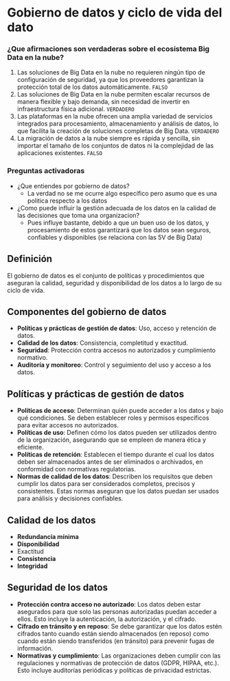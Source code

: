 # Gobierno de datos y ciclo de vida del dato

### ¿Que afirmaciones son verdaderas sobre el ecosistema Big Data en la nube?

1. Las soluciones de Big Data en la nube no requieren ningún tipo de configuración de seguridad, ya que los proveedores garantizan la protección total de los datos automáticamente. `FALSO`
2. Las soluciones de Big Data en la nube permiten escalar recursos de manera flexible y bajo demanda, sin necesidad de invertir en infraestructura física adicional. `VERDADERO`
3. Las plataformas en la nube ofrecen una amplia variedad de servicios integrados para procesamiento, almacenamiento y análisis de datos, lo que facilita la creación de soluciones completas de Big Data. `VERDADERO`
4. La migración de datos a la nube siempre es rápida y sencilla, sin importar el tamaño de los conjuntos de datos ni la complejidad de las aplicaciones existentes. `FALSO`

### Preguntas activadoras

- ¿Que entiendes por gobierno de datos?
  - La verdad no se me ocurre algo específico pero asumo que es una politica respecto a los datos
- ¿Como puede influir la gestión adecuada de los datos en la calidad de las decisiones que toma una organizacion?
  - Pues influye bastante, debido a que un buen uso de los datos, y procesamiento de estos garantizará que los datos sean seguros, confiables y disponibles (se relaciona con las 5V de Big Data)

## Definición

El gobierno de datos es el conjunto de políticas y procedimientos que aseguran la calidad, seguridad y disponibilidad de los datos a lo largo de su ciclo de vida.

## Componentes del gobierno de datos

- **Políticas y prácticas de gestión de datos**: Uso, acceso y retención de datos.
- **Calidad de los datos**: Consistencia, completitud y exactitud.
- **Seguridad**: Protección contra accesos no autorizados y cumplimiento normativo.
- **Auditoría y monitoreo**: Control y seguimiento del uso y acceso a los datos.

## Políticas y prácticas de gestión de datos

- **Políticas de acceso**: Determinan quién puede acceder a los datos y bajo qué condiciones. Se deben establecer roles y permisos específicos para evitar accesos no autorizados.
- **Políticas de uso**: Definen cómo los datos pueden ser utilizados dentro de la organización, asegurando que se empleen de manera ética y eficiente.
- **Políticas de retención**: Establecen el tiempo durante el cual los datos deben ser almacenados antes de ser eliminados o archivados, en conformidad con normativas regulatorias.
- **Normas de calidad de los datos**: Describen los requisitos que deben cumplir los datos para ser considerados completos, precisos y consistentes. Estas normas aseguran que los datos puedan ser usados para análisis y decisiones confiables.

## Calidad de los datos

- **Redundancia mínima**
- **Disponibilidad**
- Exactitud
- **Consistencia**
- **Integridad**

## Seguridad de los datos

- **Protección contra acceso no autorizado**: Los datos deben estar asegurados para que solo las personas autorizadas puedan acceder a ellos. Esto incluye la autenticación, la autorización, y el cifrado.
- **Cifrado en tránsito y en reposo**: Se debe garantizar que los datos estén cifrados tanto cuando están siendo almacenados (en reposo) como cuando están siendo transferidos (en tránsito) para prevenir fugas de información.
- **Normativas y cumplimiento**: Las organizaciones deben cumplir con las regulaciones y normativas de protección de datos (GDPR, HIPAA, etc.). Esto incluye auditorías periódicas y políticas de privacidad estrictas.
